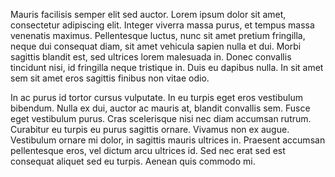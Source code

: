 Mauris facilisis semper elit sed auctor. Lorem ipsum dolor sit amet, consectetur adipiscing elit. Integer viverra massa purus, et tempus massa venenatis maximus. Pellentesque luctus, nunc sit amet pretium fringilla, neque dui consequat diam, sit amet vehicula sapien nulla et dui. Morbi sagittis blandit est, sed ultrices lorem malesuada in. Donec convallis tincidunt nisi, id fringilla neque tristique in. Duis eu dapibus nulla. In sit amet sem sit amet eros sagittis finibus non vitae odio.

In ac purus id tortor cursus vulputate. In eu turpis eget eros vestibulum bibendum. Nulla ex dui, auctor ac mauris at, blandit convallis sem. Fusce eget vestibulum purus. Cras scelerisque nisi nec diam accumsan rutrum. Curabitur eu turpis eu purus sagittis ornare. Vivamus non ex augue. Vestibulum ornare mi dolor, in sagittis mauris ultrices in. Praesent accumsan pellentesque eros, vel dictum arcu ultrices id. Sed nec erat sed est consequat aliquet sed eu turpis. Aenean quis commodo mi. 
